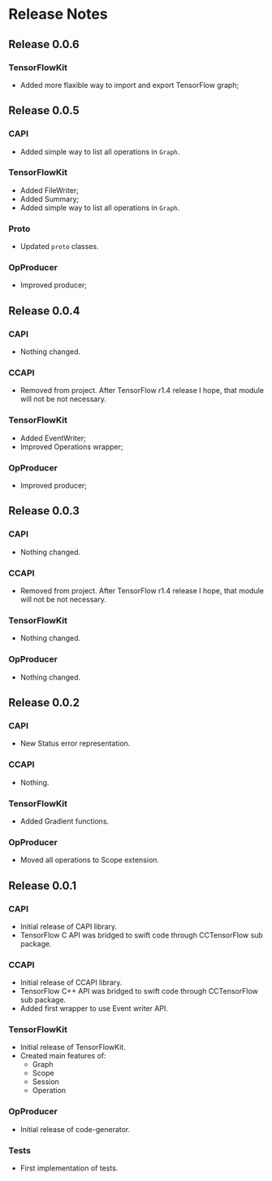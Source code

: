 # Release Notes

## Release 0.0.6
### TensorFlowKit
* Added more flaxible way to import and export TensorFlow graph;


## Release 0.0.5
### CAPI
* Added simple way to list all operations in `Graph`.

### TensorFlowKit
* Added FileWriter;
* Added Summary;
* Added simple way to list all operations in `Graph`.

### Proto
* Updated `proto` classes.

### OpProducer
* Improved producer;

## Release 0.0.4
### CAPI
* Nothing changed.

### CCAPI
* Removed from project. After TensorFlow r1.4 release I hope, that module will not be not necessary.

### TensorFlowKit
* Added EventWriter;
* Improved Operations wrapper;

### OpProducer
* Improved producer;


## Release 0.0.3
### CAPI
* Nothing changed.

### CCAPI
* Removed from project. After TensorFlow r1.4 release I hope, that module will not be not necessary.

### TensorFlowKit
* Nothing changed.

### OpProducer
* Nothing changed.


## Release 0.0.2
### CAPI
* New Status error representation.

### CCAPI
* Nothing.

### TensorFlowKit
* Added Gradient functions.

### OpProducer
* Moved all operations to Scope extension.


## Release 0.0.1
### CAPI
* Initial release of CAPI library.
* TensorFlow C API was bridged to swift code through CCTensorFlow sub package.

### CCAPI
* Initial release of CCAPI library.
* TensorFlow C++ API was bridged to swift code through CCTensorFlow sub package.
* Added first wrapper to use Event writer API.

### TensorFlowKit
* Initial release of TensorFlowKit.
* Created main features of:
	* Graph
	* Scope
	* Session
	* Operation
	
### OpProducer
* Initial release of code-generator.

### Tests
* First implementation of tests.

